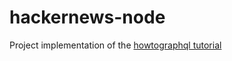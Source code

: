 # hackernews-node

Project implementation of the [howtographql tutorial](https://www.howtographql.com/graphql-js/0-introduction/)
